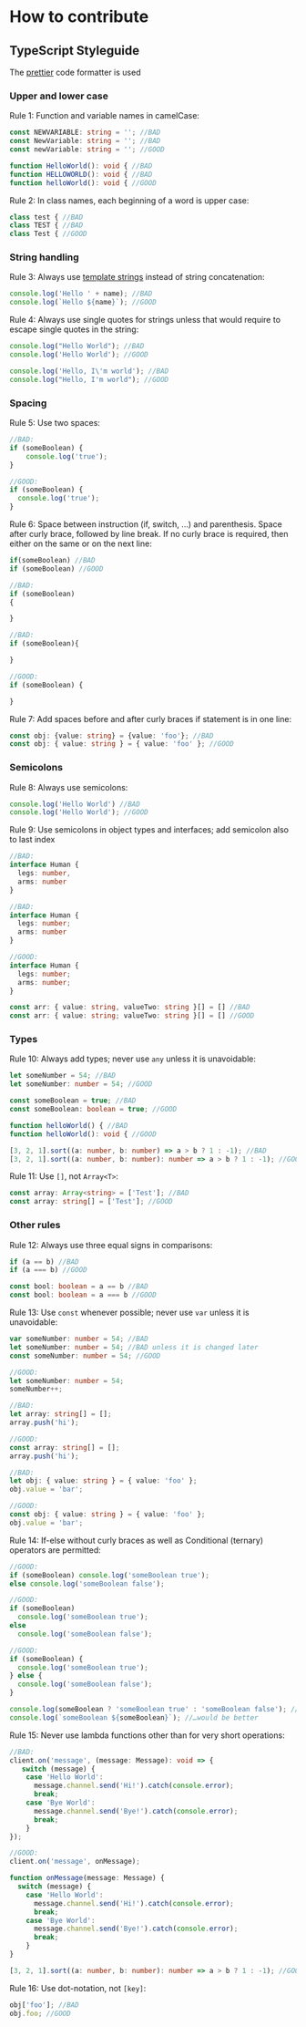 
# How to contribute
## TypeScript Styleguide
The [prettier](https://prettier.io/) code formatter is used

### Upper and lower case
Rule 1: Function and variable names in camelCase:
```ts
const NEWVARIABLE: string = ''; //BAD
const NewVariable: string = ''; //BAD
const newVariable: string = ''; //GOOD

function HelloWorld(): void { //BAD
function HELLOWORLD(): void { //BAD
function helloWorld(): void { //GOOD
```
Rule 2: In class names, each beginning of a word is upper case:
```ts
class test { //BAD
class TEST { //BAD
class Test { //GOOD
```
### String handling
Rule 3: Always use [template strings](https://developer.mozilla.org/en-US/docs/Web/JavaScript/Reference/Template_literals) instead of string concatenation:
```ts
console.log('Hello ' + name); //BAD
console.log(`Hello ${name}`); //GOOD
```
Rule 4: Always use single quotes for strings unless that would require to escape single quotes in the string:
```ts
console.log("Hello World"); //BAD
console.log('Hello World'); //GOOD

console.log('Hello, I\'m world'); //BAD
console.log("Hello, I'm world"); //GOOD
```
### Spacing
Rule 5: Use two spaces:
```ts
//BAD:
if (someBoolean) {
    console.log('true'); 
}

//GOOD:
if (someBoolean) {
  console.log('true');
}
```
Rule 6: Space between instruction (if, switch, …) and parenthesis. Space after curly brace, followed by line break. If no curly brace is required, then either on the same or on the next line:
```ts
if(someBoolean) //BAD
if (someBoolean) //GOOD

//BAD:
if (someBoolean)
{

}

//BAD:
if (someBoolean){

}

//GOOD:
if (someBoolean) {

}
```
Rule 7: Add spaces before and after curly braces if statement is in one line:
```ts
const obj: {value: string} = {value: 'foo'}; //BAD
const obj: { value: string } = { value: 'foo' }; //GOOD
```
### Semicolons
Rule 8: Always use semicolons:
```ts
console.log('Hello World') //BAD
console.log('Hello World'); //GOOD
```
Rule 9: Use semicolons in object types and interfaces; add semicolon also to last index
```ts
//BAD:
interface Human {
  legs: number,
  arms: number
}

//BAD: 
interface Human {
  legs: number;
  arms: number
}

//GOOD:
interface Human {
  legs: number;
  arms: number;
}

const arr: { value: string, valueTwo: string }[] = [] //BAD
const arr: { value: string; valueTwo: string }[] = [] //GOOD
```
### Types
Rule 10: Always add types; never use `any` unless it is unavoidable:
```ts
let someNumber = 54; //BAD
let someNumber: number = 54; //GOOD

const someBoolean = true; //BAD
const someBoolean: boolean = true; //GOOD

function helloWorld() { //BAD
function helloWorld(): void { //GOOD

[3, 2, 1].sort((a: number, b: number) => a > b ? 1 : -1); //BAD
[3, 2, 1].sort((a: number, b: number): number => a > b ? 1 : -1); //GOOD
```
Rule 11: Use `[]`, not `Array<T>`:
```ts
const array: Array<string> = ['Test']; //BAD
const array: string[] = ['Test']; //GOOD
```
### Other rules
Rule 12: Always use three equal signs in comparisons:
```ts
if (a == b) //BAD
if (a === b) //GOOD

const bool: boolean = a == b //BAD
const bool: boolean = a === b //GOOD
```
Rule 13: Use `const` whenever possible; never use `var` unless it is unavoidable:
```ts
var someNumber: number = 54; //BAD
let someNumber: number = 54; //BAD unless it is changed later
const someNumber: number = 54; //GOOD

//GOOD:
let someNumber: number = 54;
someNumber++;

//BAD:
let array: string[] = [];
array.push('hi');

//GOOD:
const array: string[] = [];
array.push('hi');

//BAD:
let obj: { value: string } = { value: 'foo' };
obj.value = 'bar';

//GOOD:
const obj: { value: string } = { value: 'foo' };
obj.value = 'bar';
```
Rule 14: If-else without curly braces as well as Conditional (ternary) operators are permitted:
```ts
//GOOD:
if (someBoolean) console.log('someBoolean true');
else console.log('someBoolean false');

//GOOD:
if (someBoolean)
  console.log('someBoolean true');
else
  console.log('someBoolean false');

//GOOD:
if (someBoolean) {
  console.log('someBoolean true');
} else {
  console.log('someBoolean false');
}

console.log(someBoolean ? 'someBoolean true' : 'someBoolean false'); //GOOD but in this case…
console.log(`someBoolean ${someBoolean}`); //…would be better
```
Rule 15: Never use lambda functions other than for very short operations:
```ts
//BAD:
client.on('message', (message: Message): void => {
   switch (message) {
    case 'Hello World':
      message.channel.send('Hi!').catch(console.error);
      break;
    case 'Bye World':
      message.channel.send('Bye!').catch(console.error);
      break;
    }
});

//GOOD:
client.on('message', onMessage);

function onMessage(message: Message) {
  switch (message) {
    case 'Hello World':
      message.channel.send('Hi!').catch(console.error);
      break;
    case 'Bye World':
      message.channel.send('Bye!').catch(console.error);
      break;
    }
}

[3, 2, 1].sort((a: number, b: number): number => a > b ? 1 : -1); //GOOD
```
Rule 16: Use dot-notation, not `[key]`:
```ts
obj['foo']; //BAD
obj.foo; //GOOD
```